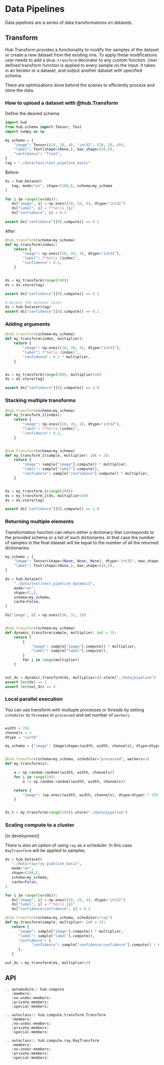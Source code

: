# Data Pipelines

Data pipelines are a series of data transformations on datasets. 

## Transform
Hub Transform provides a functionality to modify the samples of the dataset or create a new dataset from the existing one. 
To apply these modifications user needs to add a `@hub.transform` decorator to any custom function. User defined transform function is applied to every sample on the input. It takes in an iterator or a dataset, and output another dataset with specified schema.

There are optimizations done behind the scenes to efficiently process and store the data. 

### How to upload a dataset with @hub.Transform

Define the desired schema
```python
import hub
from hub.schema import Tensor, Text
import numpy as np

my_schema = {
    "image": Tensor((28, 28, 4), "int32", (28, 28, 4)),
    "label": Text(shape=(None,), max_shape=(20,)),
    "confidence": "float",
}
tag = "./data/test/test_pipeline_basic"
```

Before

```python 
ds = hub.Dataset(
   tag, mode="w+", shape=(100,), schema=my_schema
)

for i in range(len(ds)):
   ds["image", i] = np.ones((28, 28, 4), dtype="int32")
   ds["label", i] = f"hello {i}"
   ds["confidence", i] = 0.2
   
assert ds["confidence"][0].compute() == 0.2
```

After

```python
@hub.transform(schema=my_schema)
def my_transform(index):
    return {
        "image": np.ones((28, 28, 4), dtype="int32"),
        "label": f"hello {index}",
        "confidence": 0.2,
    }


ds = my_transform(range(100))
ds = ds.store(tag)

assert ds["confidence"][0].compute() == 0.2

# Access the dataset later
ds = hub.Dataset(tag)
assert ds["confidence"][0].compute() == 0.2
```

### Adding arguments

```python
@hub.transform(schema=my_schema)
def my_transform(index, multiplier):
    return {
        "image": np.ones((28, 28, 4), dtype="int32"),
        "label": f"hello {index}",
        "confidence": 0.2 * multiplier,
    }


ds = my_transform(range(100), multiplier=10)
ds = ds.store(tag)

assert ds["confidence"][0].compute() == 2.0
```

### Stacking multiple transforms 

```python
@hub.transform(schema=my_schema)
def my_transform_1(index):
    return {
        "image": np.ones((28, 28, 4), dtype="int32"),
        "label": f"hello {index}",
        "confidence": 0.2,
    }


@hub.transform(schema=my_schema)
def my_transform_2(sample, multiplier: int = 2):
    return {
        "image": sample["image"].compute() * multiplier,
        "label": sample["label"].compute(),
        "confidence": sample["confidence"].compute() * multiplier,
    }


ds = my_transform_1(range(100))
ds = my_transform_2(ds, multiplier=10)
ds = ds.store(tag)

assert ds["confidence"][0].compute() == 2.0
```

### Returning multiple elements

Transformation function can return either a dictionary that corresponds to the provided schema or a list of such dictionaries. In that case the number of samples in the final dataset will be equal to the number of all the returned dictionaries:

```python
my_schema = {
    "image": Tensor(shape=(None, None, None), dtype="int32", max_shape=(32, 32, 3)),
    "label": Text(shape=(None,), max_shape=(20,)),
}

ds = hub.Dataset(
    "./data/test/test_pipeline_dynamic3",
    mode="w+",
    shape=(1,),
    schema=my_schema,
    cache=False,
)

ds["image", 0] = np.ones((30, 32, 3))


@hub.transform(schema=my_schema)
def dynamic_transform(sample, multiplier: int = 2):
    return [
        {
            "image": sample["image"].compute() * multiplier,
            "label": sample["label"].compute(),
        }
        for i in range(multiplier)
    ]


out_ds = dynamic_transform(ds, multiplier=4).store("./data/pipeline")
assert len(ds) == 1
assert len(out_ds) == 4
```

### Local parallel execution

You can use transform with multuple processes or threads by setting `scheduler` to `threaded` or `processed` and set number of `workers`.

```python

width = 256
channels = 3
dtype = "uint8"

my_schema = {"image": Image(shape=(width, width, channels), dtype=dtype)}


@hub.transform(schema=my_schema, scheduler="processed", workers=2)
def my_transform(x):

    a = np.random.random((width, width, channels))
    for i in range(10):
        a *= np.random.random((width, width, channels))

    return {
        "image": (np.ones((width, width, channels), dtype=dtype) * 255),
    }


ds_t = my_transform(range(100)).store("./data/pipeline")
```

### Scaling compute to a cluster

[in development]

There is also an option of using `ray` as a scheduler. In this case `RayTransform` will be applied to samples. 

```python
ds = hub.Dataset(
   "./data/ray/ray_pipeline_basic",
   mode="w+",
   shape=(100,),
   schema=my_schema,
   cache=False,
)

for i in range(len(ds)):
   ds["image", i] = np.ones((28, 28, 4), dtype="int32")
   ds["label", i] = f"hello {i}"
   ds["confidence/confidence", i] = 0.2

@hub.transform(schema=my_schema, scheduler="ray")
def my_transform(sample, multiplier: int = 2):
   return {
      "image": sample["image"].compute() * multiplier,
      "label": sample["label"].compute(),
      "confidence": {
            "confidence": sample["confidence/confidence"].compute() * multiplier
      },
   }

out_ds = my_transform(ds, multiplier=2)
```
## API
```eval_rst
.. automodule:: hub.compute
   :members:
   :no-undoc-members:
   :private-members:
   :special-members:
```
```eval_rst
.. autoclass:: hub.compute.transform.Transform
   :members:
   :no-undoc-members:
   :private-members:
   :special-members:
```
```eval_rst
.. autoclass:: hub.compute.ray.RayTransform
   :members:
   :no-undoc-members:
   :private-members:
   :special-members:
```

